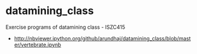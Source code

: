 # datamining_class
Exercise programs of datamining class - ISZC415

* http://nbviewer.ipython.org/github/arundhaj/datamining_class/blob/master/vertebrate.ipynb
